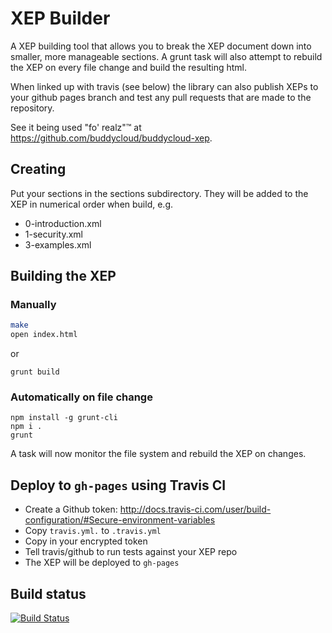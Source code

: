 XEP Builder
==============

A XEP building tool that allows you to break the XEP document down into smaller, more manageable sections. A grunt task will also attempt to rebuild the XEP on every file change and build the resulting html.

When linked up with travis (see below) the library can also publish XEPs to your github pages branch and test any pull requests that are made to the repository.

See it being used "fo' realz"&trade; at https://github.com/buddycloud/buddycloud-xep.

## Creating

Put your sections in the sections subdirectory. They will be added to the XEP in numerical order when build, e.g.

* 0-introduction.xml
* 1-security.xml
* 3-examples.xml

## Building the XEP

### Manually

```bash
make
open index.html
```

or

```
grunt build
```

### Automatically on file change

```
npm install -g grunt-cli
npm i .
grunt
```

A task will now monitor the file system and rebuild the XEP on changes.

## Deploy to `gh-pages` using Travis CI

* Create a Github token: http://docs.travis-ci.com/user/build-configuration/#Secure-environment-variables
* Copy `travis.yml.` to `.travis.yml`
* Copy in your encrypted token
* Tell travis/github to run tests against your XEP repo
* The XEP will be deployed to `gh-pages`

## Build status

[![Build Status](https://travis-ci.org/lloydwatkin/xep-builder)](https://travis-ci.org/lloydwatkin/xep-builder)

